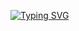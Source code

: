 <a href="https://git.io/typing-svg"><img src="https://readme-typing-svg.herokuapp.com?font=Fira+Code&duration=1000&pause=500&color=88E809&vCenter=true&multiline=true&random=false&width=700&height=150&lines=%F0%9F%91%8B+Hi%2C+I%E2%80%99m+%40Alexthundergod;%F0%9F%91%80+I%E2%80%99m+interested+in+programming%2C+music%2C+movies+%26+sports;%F0%9F%8C%B1+I%E2%80%99m+currently+learning+python+%26+c%2B%2B;%F0%9F%93%AB+How+to+reach+me+telegram+%40alexthunderz;%F0%9F%A7%AA+Researcher%2C+B.Sc." alt="Typing SVG" /></a>

<!---
Alexthundergod/Alexthundergod is a ✨ special ✨ repository because its `README.md` (this file) appears on your GitHub profile.
You can click the Preview link to take a look at your changes.
--->
